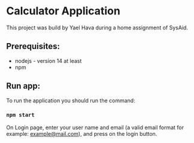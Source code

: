# Calculator Application

This project was build by Yael Hava during a home assignment of SysAid.

## Prerequisites:

* nodejs - version 14 at least 
* npm

## Run app:

To run the application you should run the command:

### `npm start`

On Login page, enter your user name and email (a valid email format for example: example@mail.com), and press on the login button.


